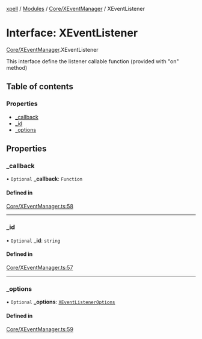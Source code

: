 [xpell](../README.md) / [Modules](../modules.md) / [Core/XEventManager](../modules/Core_XEventManager.md) / XEventListener

# Interface: XEventListener

[Core/XEventManager](../modules/Core_XEventManager.md).XEventListener

This interface define the listener callable function (provided with "on" method)

## Table of contents

### Properties

- [\_callback](Core_XEventManager.XEventListener.md#_callback)
- [\_id](Core_XEventManager.XEventListener.md#_id)
- [\_options](Core_XEventManager.XEventListener.md#_options)

## Properties

### \_callback

• `Optional` **\_callback**: `Function`

#### Defined in

[Core/XEventManager.ts:58](https://github.com/fridman-tamir/XPell/blob/be3d5a4/src/Core/XEventManager.ts#L58)

___

### \_id

• `Optional` **\_id**: `string`

#### Defined in

[Core/XEventManager.ts:57](https://github.com/fridman-tamir/XPell/blob/be3d5a4/src/Core/XEventManager.ts#L57)

___

### \_options

• `Optional` **\_options**: [`XEventListenerOptions`](../modules/Core_XEventManager.md#xeventlisteneroptions)

#### Defined in

[Core/XEventManager.ts:59](https://github.com/fridman-tamir/XPell/blob/be3d5a4/src/Core/XEventManager.ts#L59)

